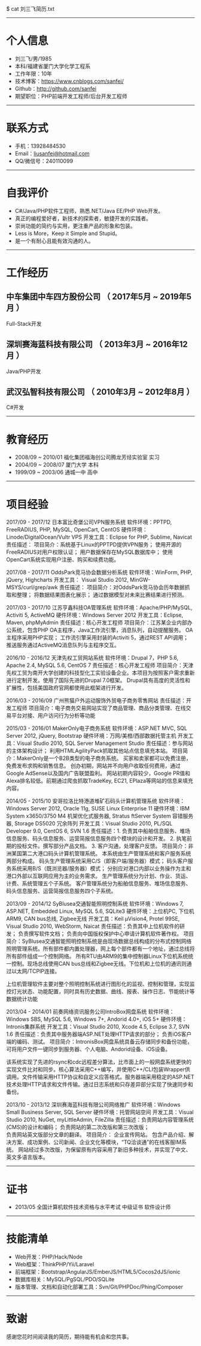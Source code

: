 $ cat 刘三飞简历.txt

---

# 个人信息

 - 刘三飞/男/1985 
 - 本科/福建省厦门大学化学工程系 
 - 工作年限：10年
 - 技术博客：https://www.cnblogs.com/sanfei/
 - Github：http://github.com/sanfei 
 - 期望职位：PHP前端开发工程师/后台开发工程师
 
---

# 联系方式

- 手机：13928484530 
- Email：liusanfei@hotmail.com
- QQ/微信号：240110099

---

# 自我评价

- C#/Java/PHP软件工程师，熟悉.NET/Java EE/PHP Web开发。
- 真正的编程爱好者，新技术的探索者，敏捷开发的实践者。
- 崇尚功能的简约与实用，更注重产品的形象和包装。
- Less is More，Keep it Simple and Stupid。
- 是一个有耐心且能有效沟通的人。

---

# 工作经历

## 中车集团中车四方股份公司 （ 2017年5月 ~ 2019年5月 ）

Full-Stack开发

## 深圳赛海蓝科技有限公司 （ 2013年3月 ~ 2016年12月 ）

Java/PHP开发

## 武汉弘智科技有限公司 （ 2010年3月 ~ 2012年8月 ）

C#开发

---

# 教育经历

- 2008/09 ~ 2010/01 福化集团福海创公司腾龙芳烃实验室 实习
- 2004/09 ~ 2008/07 厦门大学 本科
- 1999/09 ~ 2003/06 通城一中 高中

---

# 项目经验

2017/09 - 2017/12	日本富比奇堡公司VPN服务系统
	软件环境：PPTPD, FreeRADIUS, PHP, MySQL, OpenCart, CentOS
	硬件环境：Linode/DigitalOcean/Vultr VPS
	开发工具：Eclipse for PHP, Sublime, Navicat
	责任描述：
	项目简介：系统基于Linux的PPTPD提供VPN服务；
使用开源的FreeRADIUS对用户权限认证；
用户数据保存在MySQL数据库中；
使用OpenCart系统实现用户注册、购买和续费功能。

2017/08 - 2017/11	OddsPark竞马协会数据分析系统
	软件环境：WinForm, PHP, jQuery, Highcharts
	开发工具： Visual Studio 2012, MinGW-MSYS/curl/grep/awk
	责任描述：
	项目简介：对OddsPark竞马协会历年数据抓取和整理；
将数据结果图表化展示；
通过数据模型对未来比赛结果进行预测。

2017/03 - 2017/10	江苏亨鑫科技OA管理系统
	软件环境：Apache/PHP/MySQL, Activiti 5, ActiveMQ
	硬件环境：Windows Server 2012
	开发工具：Eclipse, Maven, phpMyAdmin
	责任描述：核心开发工程师
	项目简介：江苏某企业内部办公系统，包含PHP OA主程序，Java工作流引擎，消息队列，自动提醒服务。
OA主程序采用PHP实现；
工作流引擎采用封装的Activiti 5，通过REST API调用；
推送服务通过ActiveMQ消息队列与主程序交互。

2016/10 - 2016/12	天津先权工贸网站系统
	软件环境：Drupal 7，PHP 5.6, Apache 2.4, MySQL 5.6, CentOS 7
	责任描述：核心开发工程师
	项目简介：天津先权工贸为南开大学创建的科技型化工实验设备企业。本项目为按照客户需求重新进行定制开发。使用了国际先进的Drupal 7.0框架。
Drupal具有高度的灵活性和扩展性，包括美国政府官网都使用此框架进行开发。 

2016/03 - 2016/09	广州熊猫户外运动服饰外贸电子商务零售网站
	责任描述：开发工程师
	项目简介：电子商务交易网站实现了商品管理、商品分类管理、在线交易平台对接、用户访问行为分析等功能

2015/03 - 2016/01	MakerOnly电子商务系统
	软件环境：ASP.NET MVC, SQL Server 2012, jQuery, Bootstrap
	硬件环境：万网/美橙/西部数据托管主机
	开发工具：Visual Studio 2010, SQL Server Management Studio
	责任描述：参与网站的主体架构设计；
利用HTMLAgilityPack抓取其他站点信息填充本站。
	项目简介：MakerOnly是一个B2B类型的电子商务系统。
买家和卖家都可以免费注册，免费发布求购和销售信息。
创办初期，网站并不向用户收取任何费用，通过Google AdSense以及国内广告联盟盈利。
网站初期内容较少，Google PR值和Alexa排名较低。前期通过爬虫抓取TradeKey, EC21, EPlaza等网站的信息来填充内容。

2014/05 - 2015/10	安哥拉洛比特港道堆矿石码头计算机管理系统
	软件环境：Windows Server 2012, Oracle 11g, SUSE Linux Enterprise 11
	硬件环境：IBM System x3650/3750 M4 机架优化式服务器, Stratus ftServer System 容错服务器, Storage DS5020 冗余阵列
	开发工具：Visual Studio 2010, PL/SQL Developer 9.0, CentOS 6, SVN 1.6
	责任描述：1. 负责其中船舶信息服务、堆场信息服务、码头信息服务、运营简报信息服务四个模块的设计和开发。 
2. 执笔前期的投标文件。撰写部分产品文档。 
3. 客户沟通，处理客户反馈。
	项目简介：非洲某国第二大港口码头计算机管理系统。 
本系统由生产管理系统和客户服务系统两部分构成。 
码头生产管理系统采用C/S（即客户端/服务器）模式； 
码头客户服务系统采用B/S（既浏览器/服务器）模式； 
分别应对港口内部以业务操作为主和港口外部以互联网应用为主的业务需求。 
生产管理系统分为计划、作业、货运、计费、系统管理五个子系统。 
客户管理系统分为船舶信息服务、堆场信息服务、码头信息服务、运营简报信息服务四个子系统。 

2013/09 - 2014/12	SyBlusea交通智能照明控制系统
	软件环境：Windows 7, ASP.NET, Embedded Linux, MySQL 5.6, SQLite3
	硬件环境：上位机PC, 下位机ARM9, CAN bus总线, Zigbee无线
	开发工具：Keil μVision4, Protel 99SE, Visual Studio 2010, WebStorm, Naicat
	责任描述：负责其中上位机软件的研发； 
负责撰写软件文档； 
负责向中国版权保护中心申请计算机软件著作权。
	项目简介：SyBlusea交通智能照明控制系统是由现场数据总线构成的分布式控制网络照明管理系统。所有部件都内置处理器，网上每个部件都有一个地址，通过总线将所有部件组成一个控制网络。
所有RTU由ARM9的集中控制器Linux下位机系统统一控制。现场总线使用CAN bus总线和Zigbee无线。下位机和上位机的通讯则通过以太网/TCPIP连接。

上位机管理软件主要对整个照明控制系统进行图形化的监视、控制和管理，实现监控灯光状态、功能配置，同时具有历史数据、曲线、报表、操作日志、节能统计等数据统计功能

2013/04 - 2014/01	前奏网络资讯服务公司IntroBox网盘系统
	软件环境：Windows SBS, MySQL 5.6, Windows 7+, Andorid 4.0+, iOS 5+
	硬件环境：Intronis集群系统
	开发工具：Visual Studio 2010, Xcode 4.5, Eclipse 3.7, SVN 1.6
	责任描述：负责其中服务器端ASP.NET处理HTTP请求的部分；
负责iOS客户端的编码、测试。
	项目简介：IntronisBox网盘系统具备云存储同步和备份功能，可将用户文件一键同步到服务器、个人电脑、Andorid设备、iOS设备。

该系统实现了先进的rsync和cdc远程差分算法，比市面上的一般网盘系统更快的实现文件比对和同步。核心算法采用C++编写，并使用C++/CLI包装Wrapper供调用。文件传输采用HTTP协议和自定义应答格式。服务器端采用稳定的ASP.NET技术处理HTTP请求和文件传输。通过日志系统和只存差异部分实现了快速同步和备份。

2013/10 - 2013/12	深圳赛海蓝科技有限公司网络推广
	软件环境：Windows Small Business Server, SQL Server
	硬件环境：托管网站空间
	开发工具：Visual Studio 2010, NuGet, myLittleAdmin, FileZilla
	责任描述：负责网站内容管理系统(CMS)的设计和编码； 
负责网站的第二次改版和第三次改版；  
负责网站英文版部分文章的翻译。
	项目简介：
 企业宣传网站。
 包含产品介绍、解决方案、成功案例、公司新闻、企业文化等模块，“TQ洽谈通”的在线客服IM系统。 
 网站经过多次改版，为保留原有内容采用了新旧多种技术，并实现了中文、英文多语言版本。


---

# 证书

- 2013/05	全国计算机软件技术资格与水平考试 中级证书 软件设计师

---

# 技能清单

- Web开发：PHP/Hack/Node
- Web框架：ThinkPHP/Yii/Laravel
- 前端框架：Bootstrap/AngularJS/EmberJS/HTML5/Cocos2dJS/ionic
- 数据库相关：MySQL/PgSQL/PDO/SQLite
- 版本管理、文档和自动化部署工具：Svn/Git/PHPDoc/Phing/Composer

---

# 致谢

感谢您花时间阅读我的简历，期待能有机会和您共事。
